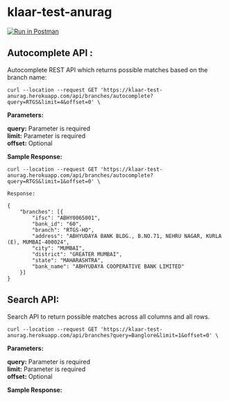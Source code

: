 # klaar-test-anurag

[![Run in Postman](https://run.pstmn.io/button.svg)](https://app.getpostman.com/run-collection/d4598fe0a57129408e50)


## Autocomplete API :
Autocomplete REST API which returns possible matches based on the branch name:           
```
curl --location --request GET 'https://klaar-test-anurag.herokuapp.com/api/branches/autocomplete?query=RTGS&limit=4&offset=0' \
```
**Parameters:**

**query:** Parameter is required                                      
**limit:** Parameter is required                             
**offset:** Optional

**Sample Response:**
```
curl --location --request GET 'https://klaar-test-anurag.herokuapp.com/api/branches/autocomplete?query=RTGS&limit=1&offset=0' \

Response:

{
    "branches": [{
        "ifsc": "ABHY0065001",
        "bank_id": "60",
        "branch": "RTGS-HO",
        "address": "ABHYUDAYA BANK BLDG., B.NO.71, NEHRU NAGAR, KURLA (E), MUMBAI-400024",
        "city": "MUMBAI",
        "district": "GREATER MUMBAI",
        "state": "MAHARASHTRA",
        "bank_name": "ABHYUDAYA COOPERATIVE BANK LIMITED"
    }]
}

```

## Search API:
Search API to return possible matches across all columns and all rows.
```
curl --location --request GET 'https://klaar-test-anurag.herokuapp.com/api/branches?query=Banglore&limit=1&offset=0' \
```

**Parameters:**

**query:** Parameter is required                                      
**limit:** Parameter is required                             
**offset:** Optional

**Sample Response:**
```
```


